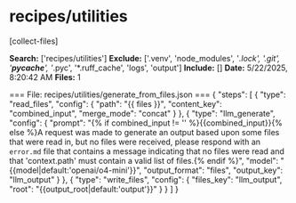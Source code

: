 # recipes/utilities

[collect-files]

**Search:** ['recipes/utilities']
**Exclude:** ['.venv', 'node_modules', '*.lock', '.git', '__pycache__', '*.pyc', '*.ruff_cache', 'logs', 'output']
**Include:** []
**Date:** 5/22/2025, 8:20:42 AM
**Files:** 1

=== File: recipes/utilities/generate_from_files.json ===
{
  "steps": [
    {
      "type": "read_files",
      "config": {
        "path": "{{ files }}",
        "content_key": "combined_input",
        "merge_mode": "concat"
      }
    },
    {
      "type": "llm_generate",
      "config": {
        "prompt": "{% if combined_input != '' %}{{combined_input}}{% else %}A request was made to generate an output based upon some files that were read in, but no files were received, please respond with an `error.md` file that contains a message indicating that no files were read and that 'context.path' must contain a valid list of files.{% endif %}",
        "model": "{{model|default:'openai/o4-mini'}}",
        "output_format": "files",
        "output_key": "llm_output"
      }
    },
    {
      "type": "write_files",
      "config": {
        "files_key": "llm_output",
        "root": "{{output_root|default:'output'}}"
      }
    }
  ]
}


